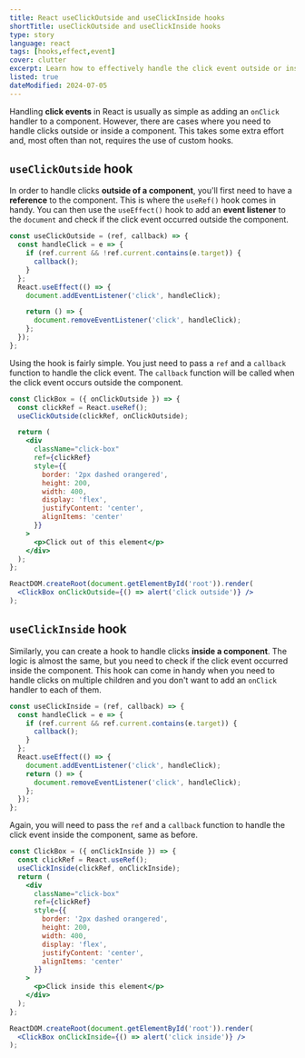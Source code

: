 ```yaml
---
title: React useClickOutside and useClickInside hooks
shortTitle: useClickOutside and useClickInside hooks
type: story
language: react
tags: [hooks,effect,event]
cover: clutter
excerpt: Learn how to effectively handle the click event outside or inside a component using custom hooks.
listed: true
dateModified: 2024-07-05
---
```


Handling **click events** in React is usually as simple as adding an `onClick` handler to a component. However, there are cases where you need to handle clicks outside or inside a component. This takes some extra effort and, most often than not, requires the use of custom hooks.

## `useClickOutside` hook

In order to handle clicks **outside of a component**, you'll first need to have a **reference** to the component. This is where the `useRef()` hook comes in handy. You can then use the `useEffect()` hook to add an **event listener** to the `document` and check if the click event occurred outside the component.

```jsx
const useClickOutside = (ref, callback) => {
  const handleClick = e => {
    if (ref.current && !ref.current.contains(e.target)) {
      callback();
    }
  };
  React.useEffect(() => {
    document.addEventListener('click', handleClick);

    return () => {
      document.removeEventListener('click', handleClick);
    };
  });
};
```

Using the hook is fairly simple. You just need to pass a `ref` and a `callback` function to handle the click event. The `callback` function will be called when the click event occurs outside the component.

```jsx
const ClickBox = ({ onClickOutside }) => {
  const clickRef = React.useRef();
  useClickOutside(clickRef, onClickOutside);

  return (
    <div
      className="click-box"
      ref={clickRef}
      style={{
        border: '2px dashed orangered',
        height: 200,
        width: 400,
        display: 'flex',
        justifyContent: 'center',
        alignItems: 'center'
      }}
    >
      <p>Click out of this element</p>
    </div>
  );
};

ReactDOM.createRoot(document.getElementById('root')).render(
  <ClickBox onClickOutside={() => alert('click outside')} />
);
```

## `useClickInside` hook

Similarly, you can create a hook to handle clicks **inside a component**. The logic is almost the same, but you need to check if the click event occurred inside the component. This hook can come in handy when you need to handle clicks on multiple children and you don't want to add an `onClick` handler to each of them.

```jsx
const useClickInside = (ref, callback) => {
  const handleClick = e => {
    if (ref.current && ref.current.contains(e.target)) {
      callback();
    }
  };
  React.useEffect(() => {
    document.addEventListener('click', handleClick);
    return () => {
      document.removeEventListener('click', handleClick);
    };
  });
};
```

Again, you will need to pass the `ref` and a `callback` function to handle the click event inside the component, same as before.

```jsx
const ClickBox = ({ onClickInside }) => {
  const clickRef = React.useRef();
  useClickInside(clickRef, onClickInside);
  return (
    <div
      className="click-box"
      ref={clickRef}
      style={{
        border: '2px dashed orangered',
        height: 200,
        width: 400,
        display: 'flex',
        justifyContent: 'center',
        alignItems: 'center'
      }}
    >
      <p>Click inside this element</p>
    </div>
  );
};

ReactDOM.createRoot(document.getElementById('root')).render(
  <ClickBox onClickInside={() => alert('click inside')} />
);
```
